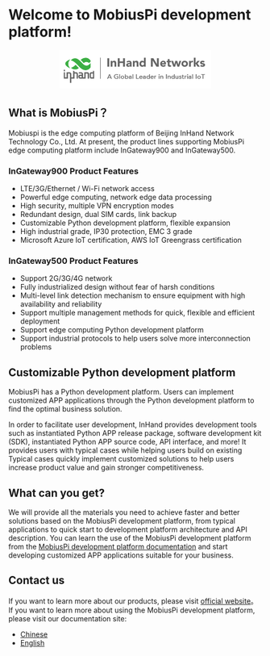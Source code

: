 # **Welcome to MobiusPi development platform!**
<div align=center>

  ![](images/2020-01-06-16-46-51.png)
</div>

## **What is MobiusPi？**

Mobiuspi is the edge computing platform of Beijing InHand Network Technology Co., Ltd. At present, the product lines supporting MobiusPi edge computing platform include InGateway900 and InGateway500. 

### InGateway900 Product Features

- LTE/3G/Ethernet / Wi-Fi network access
- Powerful edge computing, network edge data processing
- High security, multiple VPN encryption modes
- Redundant design, dual SIM cards, link backup
- Customizable Python development platform, flexible expansion
- High industrial grade, IP30 protection, EMC 3 grade
- Microsoft Azure IoT certification, AWS IoT Greengrass certification

### InGateway500 Product Features

- Support 2G/3G/4G network
- Fully industrialized design without fear of harsh conditions
- Multi-level link detection mechanism to ensure equipment with high availability and reliability
- Support multiple management methods for quick, flexible and efficient deployment
- Support edge computing Python development platform
- Support industrial protocols to help users solve more interconnection problems

## **Customizable Python development platform**

MobiusPi has a Python development platform. Users can implement customized APP applications through the Python development platform to find the optimal business solution. 

In order to facilitate user development, InHand provides development tools such as instantiated Python APP release package, software development kit (SDK), instantiated Python APP source code,  API interface, and more! It provides users with typical cases while helping users build on existing Typical cases quickly implement customized solutions to help users increase product value and gain stronger competitiveness.

## **What can you get?**

We will provide all the materials you need to achieve faster and better solutions based on the MobiusPi development platform, from typical applications to quick start to development platform architecture and API description. You can learn the use of the MobiusPi development platform from the [MobiusPi development platform documentation](https://ingateway-development-docs-en.readthedocs.io/en/latest/) and start developing customized APP applications suitable for your business.

## **Contact us**
If you want to learn more about our products, please visit [official website](https://www.inhandnetworks.com/)。  <br/>
If you want to learn more about using the MobiusPi development platform, please visit our documentation site:
- [Chinese](https://ingateway-development-docs.readthedocs.io/zh_CN/latest/index.html)
- [English](https://ingateway-development-docs-en.readthedocs.io/en/latest/)
